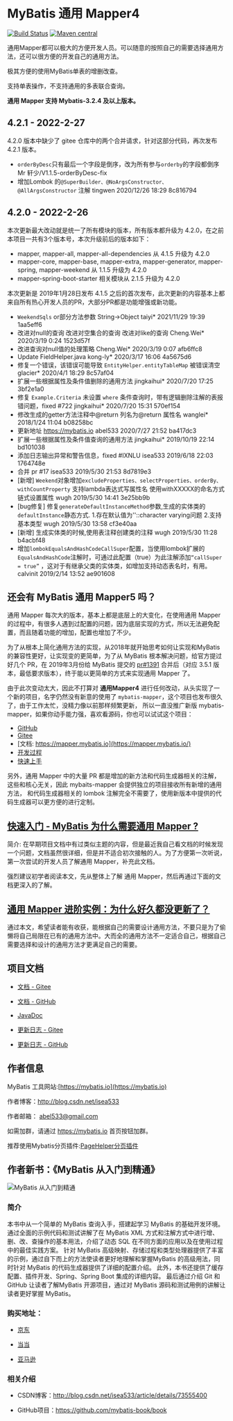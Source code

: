 # MyBatis 通用 Mapper4

[![Build Status](https://travis-ci.org/abel533/Mapper.svg?branch=master)](https://travis-ci.org/abel533/Mapper)
[![Maven central](https://maven-badges.herokuapp.com/maven-central/tk.mybatis/mapper/badge.svg)](https://maven-badges.herokuapp.com/maven-central/tk.mybatis/mapper)

通用Mapper都可以极大的方便开发人员。可以随意的按照自己的需要选择通用方法，还可以很方便的开发自己的通用方法。

极其方便的使用MyBatis单表的增删改查。

支持单表操作，不支持通用的多表联合查询。

**通用 Mapper 支持 Mybatis-3.2.4 及以上版本。**

## 4.2.1 - 2022-2-27

4.2.0 版本中缺少了 gitee 仓库中的两个合并请求，针对这部分代码，再次发布 4.2.1 版本。

- `orderByDesc`只有最后一个字段是倒序，改为所有参与`orderby`的字段都倒序 Mr 轩少/V1.1.5-orderByDesc-fix
- 增加Lombok 的`@SuperBuilder、@NoArgsConstructor、@AllArgsConstructor` 注解 tingwen 2020/12/26 18:29 8c816794

## 4.2.0 - 2022-2-26

本次更新最大改动就是统一了所有模块的版本，所有版本都升级为 4.2.0，在之前本项目一共有3个版本号，本次升级前后的版本如下：

- mapper, mapper-all, mapper-all-dependencies 从 4.1.5 升级为 4.2.0
- mapper-core, mapper-base, mapper-extra, mapper-generator, mapper-spring, mapper-weekend 从 1.1.5 升级为 4.2.0
- mapper-spring-boot-starter 相关模块从 2.1.5 升级为 4.2.0

本次更新是 2019年1月28日发布 4.1.5 之后的首次发布，此次更新的内容基本上都来自所有热心开发人员的PR，大部分PR都是功能增强或新功能。

- `WeekendSqls` or部分方法参数 String->Object taiyi* 2021/11/29 19:39 1aa5eff6
- 改进对null的查询 改进对空集合的查询 改进对like的查询 Cheng.Wei* 2020/3/19 0:24 1523d57f
- 改进查询对null值的处理策略 Cheng.Wei* 2020/3/19 0:07 afb6ffc8
- Update FieldHelper.java kong-ly* 2020/3/17 16:06 4a5675d6
- 修复一个错误，该错误可能导致 `EntityHelper.entityTableMap` 被错误清空 glacier* 2020/4/1 18:29 8c57af04
- 扩展一些根据属性及条件值删除的通用方法 jingkaihui* 2020/7/20 17:25 3bf2e1a0
- 修复 `Example.Criteria` 未设置 `where` 条件查询时，带有逻辑删除注解的表报错问题，fixed #722 jingkaihui* 2020/7/20 15:31 570ef154
- 修改生成的getter方法注释中@return 列名为@return 属性名 wanglei* 2018/1/24 11:04 b08258bc
- 更新地址 https://mybatis.io abel533 2020/7/27 21:52 ba417dc3
- 扩展一些根据属性及条件值查询的通用方法 jingkaihui* 2019/10/19 22:14 bd101038
- 添加日志输出异常和警告信息，fixed #IXNLU isea533 2019/6/18 22:03 1764748e
- 合并 pr #17 isea533 2019/5/30 21:53 8d7819e3
- [新增] `Weekend`对象增加`excludeProperties、selectProperties、orderBy、withCountProperty` 支持lambda表达式写属性名
  使用withXXXXX的命名方式链式设置属性 wugh 2019/5/30 14:41 3e25bb9b
- [bug修复] 修复`generateDefaultInstanceMethod`参数,生成的实体类的`defaultInstance`静态方式. 1.存在默认值为''::character varying问题 2.支持基本类型
  wugh 2019/5/30 13:58 cf3e40aa
- [新增] 生成实体类的时候,使用表注释创建类的注释 wugh 2019/5/30 11:28 b4acbf48
- 增加`lombokEqualsAndHashCodeCallSuper`配置，当使用lombok扩展的`EqualsAndHashCode`注解时，可通过此配置（true）为此注解添加`“callSuper = true”`
  ，这对于有继承父类的实体类，如增加支持动态表名时，有用。 calvinit 2019/2/14 13:52 ae901608

## 还会有 MyBatis 通用 Mapper5 吗？

通用 Mapper 每次大的版本，基本上都是底层上的大变化，在使用通用 Mapper 的过程中，有很多人遇到过配置的问题，因为底层实现的方式，所以无法避免配置，而且随着功能的增加，配置也增加了不少。

为了从根本上简化通用方法的实现，从2018年就开始思考如何让实现和MyBatis的兼容性更好，让实现变的更简单，为了从 MyBatis 根本解决问题，给官方提过好几个 PR，在 2019年3月份给 MyBatis 提交的
[pr#1391](https://github.com/mybatis/mybatis-3/pull/1391) 合并后（对应 3.5.1 版本，最低要求版本），终于能以更简单的方式来实现通用 Mapper 了。

由于此次变动太大，因此不打算对 **通用Mapper4** 进行任何改动，从头实现了一个新的项目，名字仍然没有新意的使用了 `mybatis-mapper`，这个项目也发布很久了，由于工作太忙，没精力像以前那样频繁更新， 所以一直没推广新版
mybatis-mapper，如果你动手能力强，喜欢看源码，你也可以试试这个项目：

- [GitHub](https://github.com/mybatis-mapper/mapper)
- [Gitee](https://gitee.com/mybatis-mapper/mapper)
- [文档: https://mapper.mybatis.io](https://mapper.mybatis.io/)
- [开发过程](https://mapper.mybatis.io/releases/1.0.0.html)
- [快速上手](https://mapper.mybatis.io/docs/1.getting-started.html#%E4%BB%8B%E7%BB%8D)

另外，通用 Mapper 中的大量 PR 都是增加的新方法和代码生成器相关的注解，这些和核心无关，因此 mybaits-mapper 会提供独立的项目接收所有新增的通用方法， 和代码生成器相关的 lombok
注解完全不需要了，使用新版本中提供的代码生成器可以更方便的进行定制。

## [**快速入门 - MyBatis 为什么需要通用 Mapper ?**](https://blog.csdn.net/isea533/article/details/83045335)

简介: 在早期项目文档中有过类似主题的内容，但是最近我自己看文档的时候发现一个问题，文档虽然很详细，但是并不适合初次接触的人。为了方便第一次听说，第一次尝试的开发人员了解通用 Mapper，补充此文档。

强烈建议初学者阅读本文，先从整体上了解 通用 Mapper，然后再通过下面的文档更深入的了解。

## [**通用 Mapper 进阶实例：为什么好久都没更新了？**](https://blog.csdn.net/isea533/article/details/104776347)

通过本文，希望读者能有收获，能根据自己的需要设计通用方法，不要只是为了偷懒将自己局限在已有的通用方法中。大而全的通用方法不一定适合自己，根据自己需要选择和设计的通用方法才更满足自己的需要。

## 项目文档

- [文档 - Gitee](https://gitee.com/free/Mapper/wikis/Home)  

- [文档 - GitHub](https://github.com/abel533/Mapper/wiki)

- [JavaDoc](https://apidoc.gitee.com/free/Mapper/)

- [更新日志 - Gitee](https://gitee.com/free/Mapper/wikis/changelog)

- [更新日志 - GitHub](https://github.com/abel533/Mapper/wiki/changelog)

## 作者信息
   
   MyBatis 工具网站:[https://mybatis.io](https://mybatis.io)
   
   作者博客：http://blog.csdn.net/isea533
   
   作者邮箱： abel533@gmail.com
   
   如需加群，请通过 https://mybatis.io 首页按钮加群。
   
   推荐使用Mybatis分页插件:[PageHelper分页插件](https://github.com/pagehelper/Mybatis-PageHelper)
   
## 作者新书：《MyBatis 从入门到精通》

![MyBatis 从入门到精通](https://github.com/mybatis-book/book/raw/master/book.png)

### 简介

本书中从一个简单的 MyBatis 查询入手，搭建起学习 MyBatis 的基础开发环境。
通过全面的示例代码和测试讲解了在 MyBatis XML 方式和注解方式中进行增、删、改、查操作的基本用法，介绍了动态 SQL 在不同方面的应用以及在使用过程中的最佳实践方案。
针对 MyBatis 高级映射、存储过程和类型处理器提供了丰富的示例，通过自下而上的方法使读者更好地理解和掌握MyBatis 的高级用法，同时针对 MyBatis 的代码生成器提供了详细的配置介绍。
此外，本书还提供了缓存配置、插件开发、Spring、Spring Boot 集成的详细内容。
最后通过介绍 Git 和 GitHub 让读者了解MyBatis 开源项目，通过对 MyBatis 源码和测试用例的讲解让读者更好掌握 MyBatis。

### 购买地址：

- [京东](https://item.jd.com/12103309.html)

- [当当](http://product.dangdang.com/25098208.html)

- [亚马逊](https://www.amazon.cn/MyBatis从入门到精通-刘增辉/dp/B072RC11DM/ref=sr_1_18?ie=UTF8&qid=1498007125&sr=8-18&keywords=mybatis)

### 相关介绍

- CSDN博客：http://blog.csdn.net/isea533/article/details/73555400

- GitHub项目：https://github.com/mybatis-book/book

